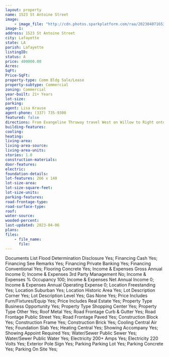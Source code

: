 ```yaml
---
layout: property
name: 1523 St Antoine Street
image:
    - image_file: "http://cdn.photos.sparkplatform.com/raa/20230407165324709968000000.jpg"
image-1:
address: 1523 St Antoine Street
city: Lafayette
state: LA
parish: Lafayette
listingID: 
status: A
price: 400000.00
Acres: 
SqFt: 
Price-SqFt: 
property-type: Comm Bldg Sale/Lease
property-subtype: Commercial
zoning: Commercial
year-built: 21+ Years
lot-size: 
parking: 
agent: Lisa Krause
agent-phone: (337) 735-9300
featured: false
directions: From Evangeline Thruway travel West on Willow to Right onto N St Antoine.  Property is on corner of St Antoine and Martin L. King Jr.
building-features: 
cooling: 
heating: 
living-area: 
living-area-source: 
living-area-units: 
stories: 1.0
construction-materials: 
door-features: 
electric: 
foundation-details: 
lot-features: 266 x 140
lot-size-area: 
lot-size-square-feet: 
lot-size-units: 
parking-features: 
road-frontage-type: 
road-surface-type: 
roof: 
water-source: 
wooded-percent: 
last-updated: 2023-04-06
plans: 
files:
    - file_name:
      file:
---
```

Documents List	Flood Determination Disclosure	Yes;
Financing	Cash	Yes;
Financing	See Remarks	Yes;
Financing	Private Banking	Yes;
Financing	Conventional	Yes;
Flooring	Concrete	Yes;
Income & Expenses	Gross Annual Income	0;
Income & Expenses	3rd Party Management	No;
Income & Expenses	% Occupancy	100;
Income & Expenses	Net Annual Income	0;
Income & Expenses	Annual Operating Expense	0;
Location	Freestanding	Yes;
Location	Suburban	Yes;
Location	Historic Area	Yes;
Lot Description	Corner	Yes;
Lot Description	Level	Yes;
Gas	None	Yes;
Price Includes	Furn/Fixtures/Equip	Yes;
Price Includes	Real Estate	Yes;
Property Type	Business Opportunity	Yes;
Property Type	Shopping Center	Yes;
Property Type	Other	Yes;
Roof	Metal	Yes;
Road Frontage	Curb & Gutter	Yes;
Road Frontage	Public Street	Yes;
Road Frontage	Paved	Yes;
Construction	Block	Yes;
Construction	Frame	Yes;
Construction	Brick	Yes;
Cooling	Central Air	Yes;
Foundation	Slab	Yes;
Heating	Central	Yes;
Showing	Accompany	Yes;
Showing	Appoint Required	Yes;
Water/Sewer	Public Sewer	Yes;
Water/Sewer	Public Water	Yes;
Electricity	200+ Amps	Yes;
Electricity	220 Volts	Yes;
Exterior	Pole Sign	Yes;
Parking	Parking Lot	Yes;
Parking	Concrete	Yes;
Parking	On Site	Yes;

